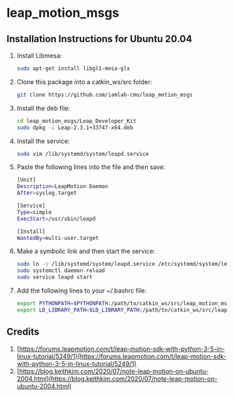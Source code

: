 # leap_motion_msgs

## Installation Instructions for Ubuntu 20.04
1. Install Libmesa:
    ```bash
    sudo apt-get install libgl1-mesa-glx
    ```

2. Clone this package into a catkin_ws/src folder:
    ```bash
    git clone https://github.com/iamlab-cmu/leap_motion_msgs
    ```

3. Install the deb file:
    ```bash
    cd leap_motion_msgs/Leap_Developer_Kit
    sudo dpkg -i Leap-2.3.1+33747-x64.deb
    ```

4. Install the service:
    ```bash
    sudo vim /lib/systemd/system/leapd.service
    ```

5. Paste the following lines into the file and then save:
    ```bash
    [Unit]
    Description=LeapMotion Daemon
    After=syslog.target

    [Service]
    Type=simple
    ExecStart=/usr/sbin/leapd

    [Install]
    WantedBy=multi-user.target
    ```

6. Make a symbolic link and then start the service:
    ```bash
    sudo ln -s /lib/systemd/system/leapd.service /etc/systemd/system/leapd.service
    sudo systemctl daemon-reload
    sudo service leapd start
    ```

7. Add the following lines to your ~/.bashrc file:
    ```bash
    export PYTHONPATH=$PYTHONPATH:/path/to/catkin_ws/src/leap_motion_msgs/Leap_Developer_Kit/LeapSDK/python3.8-project
    export LD_LIBRARY_PATH=$LD_LIBRARY_PATH:/path/to/catkin_ws/src/leap_motion_msgs/Leap_Developer_Kit/LeapSDK/python3.8-project
    ```


## Credits

1. [https://forums.leapmotion.com/t/leap-motion-sdk-with-python-3-5-in-linux-tutorial/5249/1](https://forums.leapmotion.com/t/leap-motion-sdk-with-python-3-5-in-linux-tutorial/5249/1)
2. [https://blog.keithkim.com/2020/07/note-leap-motion-on-ubuntu-2004.html](https://blog.keithkim.com/2020/07/note-leap-motion-on-ubuntu-2004.html)